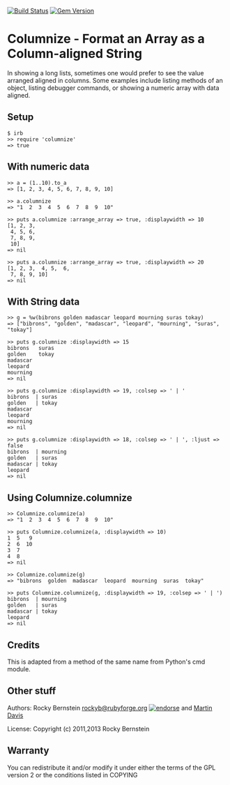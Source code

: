 [![Build Status](https://travis-ci.org/rocky/columnize.png)](https://travis-ci.org/rocky/columnize) [![Gem Version](https://badge.fury.io/rb/columnize.svg)](http://badge.fury.io/rb/columnize)

Columnize - Format an Array as a Column-aligned String
============================================================================

In showing a long lists, sometimes one would prefer to see the value
arranged aligned in columns. Some examples include listing methods of
an object, listing debugger commands, or showing a numeric array with data
aligned.

Setup
-----

    $ irb
    >> require 'columnize'
    => true

With numeric data
-----------------

    >> a = (1..10).to_a
    => [1, 2, 3, 4, 5, 6, 7, 8, 9, 10]

    >> a.columnize
    => "1  2  3  4  5  6  7  8  9  10"

    >> puts a.columnize :arrange_array => true, :displaywidth => 10
    [1, 2, 3,
     4, 5, 6,
     7, 8, 9,
     10]
    => nil

    >> puts a.columnize :arrange_array => true, :displaywidth => 20
    [1, 2, 3,  4, 5,  6,
     7, 8, 9, 10]
    => nil

With String data
----------------

    >> g = %w(bibrons golden madascar leopard mourning suras tokay)
    => ["bibrons", "golden", "madascar", "leopard", "mourning", "suras", "tokay"]

    >> puts g.columnize :displaywidth => 15
    bibrons   suras
    golden    tokay
    madascar
    leopard
    mourning
    => nil

    >> puts g.columnize :displaywidth => 19, :colsep => ' | '
    bibrons  | suras
    golden   | tokay
    madascar
    leopard
    mourning
    => nil

    >> puts g.columnize :displaywidth => 18, :colsep => ' | ', :ljust => false
    bibrons  | mourning
    golden   | suras
    madascar | tokay
    leopard
    => nil

Using Columnize.columnize
-------------------------

    >> Columnize.columnize(a)
    => "1  2  3  4  5  6  7  8  9  10"

    >> puts Columnize.columnize(a, :displaywidth => 10)
    1  5   9
    2  6  10
    3  7
    4  8
    => nil

    >> Columnize.columnize(g)
    => "bibrons  golden  madascar  leopard  mourning  suras  tokay"

    >> puts Columnize.columnize(g, :displaywidth => 19, :colsep => ' | ')
    bibrons  | mourning
    golden   | suras
    madascar | tokay
    leopard
    => nil


Credits
-------

This is adapted from a method of the same name from Python's cmd module.

Other stuff
-----------

Authors:   Rocky Bernstein <rockyb@rubyforge.org> [![endorse](https://api.coderwall.com/rocky/endorsecount.png)](https://coderwall.com/rocky) and [Martin Davis](https://github.com/waslogic)

License:   Copyright (c) 2011,2013 Rocky Bernstein

Warranty
--------

You can redistribute it and/or modify it under either the terms of the GPL
version 2 or the conditions listed in COPYING
